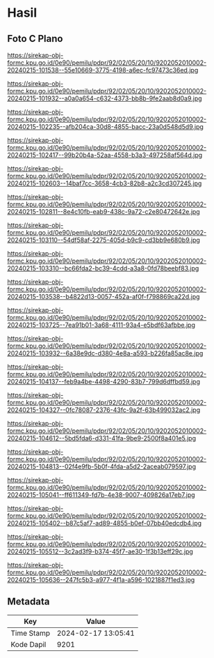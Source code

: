 # Hasil

## Foto C Plano

https://sirekap-obj-formc.kpu.go.id/0e90/pemilu/pdpr/92/02/05/20/10/9202052010002-20240215-101538--55e10669-3775-4198-a6ec-fc97473c36ed.jpg

https://sirekap-obj-formc.kpu.go.id/0e90/pemilu/pdpr/92/02/05/20/10/9202052010002-20240215-101932--a0a0a654-c632-4373-bb8b-9fe2aab8d0a9.jpg

https://sirekap-obj-formc.kpu.go.id/0e90/pemilu/pdpr/92/02/05/20/10/9202052010002-20240215-102235--afb204ca-30d8-4855-bacc-23a0d548d5d9.jpg

https://sirekap-obj-formc.kpu.go.id/0e90/pemilu/pdpr/92/02/05/20/10/9202052010002-20240215-102417--99b20b4a-52aa-4558-b3a3-497258af564d.jpg

https://sirekap-obj-formc.kpu.go.id/0e90/pemilu/pdpr/92/02/05/20/10/9202052010002-20240215-102603--14baf7cc-3658-4cb3-82b8-a2c3cd307245.jpg

https://sirekap-obj-formc.kpu.go.id/0e90/pemilu/pdpr/92/02/05/20/10/9202052010002-20240215-102811--8e4c10fb-eab9-438c-9a72-c2e80472642e.jpg

https://sirekap-obj-formc.kpu.go.id/0e90/pemilu/pdpr/92/02/05/20/10/9202052010002-20240215-103110--54df58af-2275-405d-b9c9-cd3bb9e680b9.jpg

https://sirekap-obj-formc.kpu.go.id/0e90/pemilu/pdpr/92/02/05/20/10/9202052010002-20240215-103310--bc66fda2-bc39-4cdd-a3a8-0fd78beebf83.jpg

https://sirekap-obj-formc.kpu.go.id/0e90/pemilu/pdpr/92/02/05/20/10/9202052010002-20240215-103538--b4822d13-0057-452a-af0f-f798869ca22d.jpg

https://sirekap-obj-formc.kpu.go.id/0e90/pemilu/pdpr/92/02/05/20/10/9202052010002-20240215-103725--7ea91b01-3a68-4111-93a4-e5bdf63afbbe.jpg

https://sirekap-obj-formc.kpu.go.id/0e90/pemilu/pdpr/92/02/05/20/10/9202052010002-20240215-103932--6a38e9dc-d380-4e8a-a593-b226fa85ac8e.jpg

https://sirekap-obj-formc.kpu.go.id/0e90/pemilu/pdpr/92/02/05/20/10/9202052010002-20240215-104137--feb9a4be-4498-4290-83b7-799d6dffbd59.jpg

https://sirekap-obj-formc.kpu.go.id/0e90/pemilu/pdpr/92/02/05/20/10/9202052010002-20240215-104327--0fc78087-2376-43fc-9a2f-63b499032ac2.jpg

https://sirekap-obj-formc.kpu.go.id/0e90/pemilu/pdpr/92/02/05/20/10/9202052010002-20240215-104612--5bd5fda6-d331-41fa-9be9-2500f8a401e5.jpg

https://sirekap-obj-formc.kpu.go.id/0e90/pemilu/pdpr/92/02/05/20/10/9202052010002-20240215-104813--02f4e9fb-5b0f-4fda-a5d2-2aceab079597.jpg

https://sirekap-obj-formc.kpu.go.id/0e90/pemilu/pdpr/92/02/05/20/10/9202052010002-20240215-105041--ff611349-fd7b-4e38-9007-409826a17eb7.jpg

https://sirekap-obj-formc.kpu.go.id/0e90/pemilu/pdpr/92/02/05/20/10/9202052010002-20240215-105402--b87c5af7-ad89-4855-b0ef-07bb40edcdb4.jpg

https://sirekap-obj-formc.kpu.go.id/0e90/pemilu/pdpr/92/02/05/20/10/9202052010002-20240215-105512--3c2ad3f9-b374-45f7-ae30-1f3b13eff29c.jpg

https://sirekap-obj-formc.kpu.go.id/0e90/pemilu/pdpr/92/02/05/20/10/9202052010002-20240215-105636--247fc5b3-a977-4f1a-a596-1021887f1ed3.jpg


## Metadata

| Key        | Value               |
| ---------- | ------------------- |
| Time Stamp | 2024-02-17 13:05:41 |
| Kode Dapil | 9201                |



